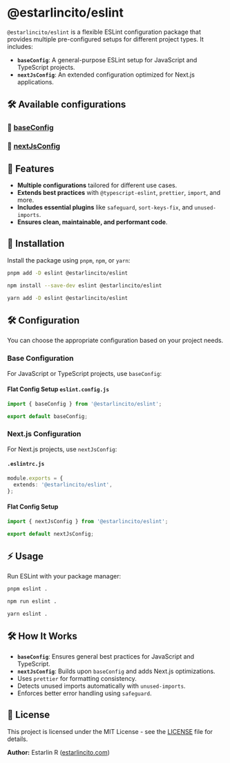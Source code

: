 # @estarlincito/eslint

`@estarlincito/eslint` is a flexible ESLint configuration package that provides multiple pre-configured setups for different project types. It includes:

- **`baseConfig`**: A general-purpose ESLint setup for JavaScript and TypeScript projects.
- **`nextJsConfig`**: An extended configuration optimized for Next.js applications.

## 🛠 Available configurations

### 🔹 [baseConfig](/docs/base.md)

### 🔹 [nextJsConfig](/docs/next-js.md)

## 📌 Features

- **Multiple configurations** tailored for different use cases.
- **Extends best practices** with `@typescript-eslint`, `prettier`, `import`, and more.
- **Includes essential plugins** like `safeguard`, `sort-keys-fix`, and `unused-imports`.
- **Ensures clean, maintainable, and performant code**.

## 🚀 Installation

Install the package using `pnpm`, `npm`, or `yarn`:

```bash
pnpm add -D eslint @estarlincito/eslint
```

```bash
npm install --save-dev eslint @estarlincito/eslint
```

```bash
yarn add -D eslint @estarlincito/eslint
```

## 🛠 Configuration

You can choose the appropriate configuration based on your project needs.

### Base Configuration

For JavaScript or TypeScript projects, use `baseConfig`:

<!-- #### `.eslintrc.js`

```ts
module.exports = {
  extends: '@estarlincito/eslint',
};
``` -->

#### Flat Config Setup `eslint.config.js`

```ts
import { baseConfig } from '@estarlincito/eslint';

export default baseConfig;
```

### Next.js Configuration

For Next.js projects, use `nextJsConfig`:

#### `.eslintrc.js`

```ts
module.exports = {
  extends: '@estarlincito/eslint',
};
```

#### Flat Config Setup

```ts
import { nextJsConfig } from '@estarlincito/eslint';

export default nextJsConfig;
```

## ⚡ Usage

Run ESLint with your package manager:

```bash
pnpm eslint .
```

```bash
npm run eslint .
```

```bash
yarn eslint .
```

## 🛠 How It Works

- **`baseConfig`**: Ensures general best practices for JavaScript and TypeScript.
- **`nextJsConfig`**: Builds upon `baseConfig` and adds Next.js optimizations.
- Uses `prettier` for formatting consistency.
- Detects unused imports automatically with `unused-imports`.
- Enforces better error handling using `safeguard`.

## 📝 License

This project is licensed under the MIT License - see the [LICENSE](./LICENSE) file for details.

**Author:** Estarlin R ([estarlincito.com](https://estarlincito.com))
